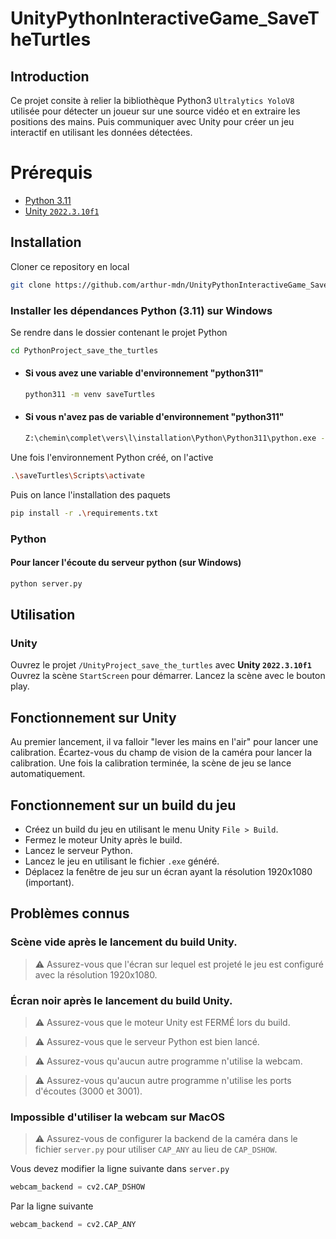 ﻿# UnityPythonInteractiveGame_SaveTheTurtles

## Introduction
Ce projet consite à relier la bibliothèque Python3 `Ultralytics YoloV8` utilisée pour détecter un joueur sur une source vidéo et en extraire les positions des mains. Puis communiquer avec Unity pour créer un jeu interactif en utilisant les données détectées.

# Prérequis
- [Python 3.11](https://www.python.org/downloads/release/python-3110/)
- [Unity `2022.3.10f1`](https://unity3d.com/fr/get-unity/download/archive)

## Installation
Cloner ce repository en local
```bash
git clone https://github.com/arthur-mdn/UnityPythonInteractiveGame_SaveTheTurtles.git
```
### Installer les dépendances Python (3.11) sur Windows

Se rendre dans le dossier contenant le projet Python
```bash
cd PythonProject_save_the_turtles
```
- #### Si vous avez une variable d'environnement "python311"
    ```bash
    python311 -m venv saveTurtles 
    ```
- #### Si vous n'avez pas de variable d'environnement "python311"
    ```bash
    Z:\chemin\complet\vers\l\installation\Python\Python311\python.exe -m venv saveTurtles
    ```
Une fois l'environnement Python créé, on l'active
```bash
.\saveTurtles\Scripts\activate
```
Puis on lance l'installation des paquets
```bash
pip install -r .\requirements.txt
```

### Python
#### Pour lancer l'écoute du serveur python (sur Windows)

```bash
python server.py
```

## Utilisation
### Unity
Ouvrez le projet `/UnityProject_save_the_turtles` avec **Unity `2022.3.10f1`** 
Ouvrez la scène `StartScreen` pour démarrer.
Lancez la scène avec le bouton play.

## Fonctionnement sur Unity
Au premier lancement, il va falloir "lever les mains en l'air" pour lancer une calibration.
Écartez-vous du champ de vision de la caméra pour lancer la calibration.
Une fois la calibration terminée, la scène de jeu se lance automatiquement.

## Fonctionnement sur un build du jeu
- Créez un build du jeu en utilisant le menu Unity `File > Build`.
- Fermez le moteur Unity après le build.
- Lancez le serveur Python.
- Lancez le jeu en utilisant le fichier `.exe` généré.
- Déplacez la fenêtre de jeu sur un écran ayant la résolution 1920x1080 (important).

## Problèmes connus
### Scène vide après le lancement du build Unity.
> ⚠️ Assurez-vous que l'écran sur lequel est projeté le jeu est configuré avec la résolution 1920x1080.
> 
### Écran noir après le lancement du build Unity.
> ⚠️ Assurez-vous que le moteur Unity est FERMÉ lors du build.

> ⚠️ Assurez-vous que le serveur Python est bien lancé.

> ⚠️ Assurez-vous qu'aucun autre programme n'utilise la webcam.

> ⚠️ Assurez-vous qu'aucun autre programme n'utilise les ports d'écoutes (3000 et 3001). 
>
### Impossible d'utiliser la webcam sur MacOS
> ⚠️ Assurez-vous de configurer la backend de la caméra dans le fichier `server.py` pour utiliser `CAP_ANY` au lieu de `CAP_DSHOW`.

Vous devez modifier la ligne suivante dans ``server.py``
```python
webcam_backend = cv2.CAP_DSHOW
```
Par la ligne suivante
```python
webcam_backend = cv2.CAP_ANY
```